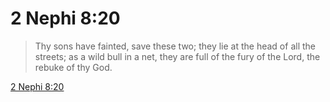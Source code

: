 # 2 Nephi 8:20

> Thy sons have fainted, save these two; they lie at the head of all the streets; as a wild bull in a net, they are full of the fury of the Lord, the rebuke of thy God.

[2 Nephi 8:20](https://www.churchofjesuschrist.org/study/scriptures/bofm/2-ne/8?lang=eng&id=p20#p20)


